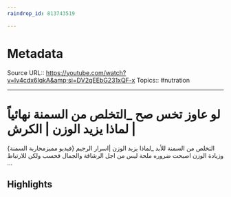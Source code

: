 ```yaml
---
raindrop_id: 813743519

---
```


# Metadata
Source URL:: https://youtube.com/watch?v=Iv4cdx6IqkA&amp;si=DV2qEEbG231xQF-x
Topics:: #nutration

---
# لو عاوز تخس صح _التخلص من السمنة نهائياً | لماذا يزيد الوزن | الكرش

{التخلص من السمنة للأبد _لماذا يزيد الوزن |اسرار الرجيم {فيديو مميزمحاربة السمنة وزيادة الوزن اصبحت ضروره ملحة ليس من اجل الرشاقة والجمال فحسب ولكن للارتباط ...

## Highlights

